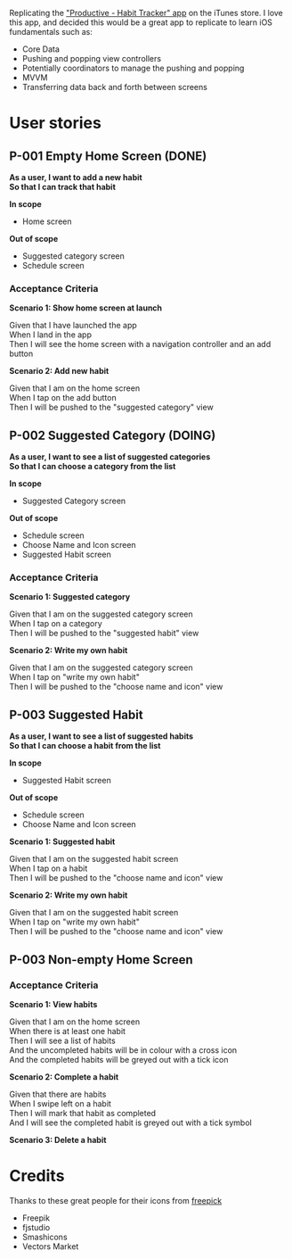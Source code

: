 Replicating the ["Productive - Habit Tracker" app](https://apps.apple.com/us/app/productive-habit-tracker/id983826477) on the iTunes store. I love this app, and decided this would be a great app to replicate to learn iOS fundamentals such as:

* Core Data 
* Pushing and popping view controllers
* Potentially coordinators to manage the pushing and popping
* MVVM
* Transferring data back and forth between screens


# User stories
## P-001 Empty Home Screen (DONE)
**As a user, I want to add a new habit**  
**So that I can track that habit**


**In scope**

* Home screen

**Out of scope**

* Suggested category screen
* Schedule screen

### Acceptance Criteria

**Scenario 1: Show home screen at launch**

Given that I have launched the app  
When I land in the app  
Then I will see the home screen with a navigation controller and an add button

**Scenario 2: Add new habit**

Given that I am on the home screen  
When I tap on the add button  
Then I will be pushed to the "suggested category" view

## P-002 Suggested Category (DOING)
**As a user, I want to see a list of suggested categories**  
**So that I can choose a category from the list**

**In scope**

* Suggested Category screen

**Out of scope**

* Schedule screen
* Choose Name and Icon screen
* Suggested Habit screen

### Acceptance Criteria

**Scenario 1: Suggested category**

Given that I am on the suggested category screen  
When I tap on a category  
Then I will be pushed to the "suggested habit" view

**Scenario 2: Write my own habit**

Given that I am on the suggested category screen  
When I tap on "write my own habit"  
Then I will be pushed to the "choose name and icon" view


## P-003 Suggested Habit
**As a user, I want to see a list of suggested habits**  
**So that I can choose a habit from the list**

**In scope**

* Suggested Habit screen

**Out of scope**

* Schedule screen
* Choose Name and Icon screen

**Scenario 1: Suggested habit**

Given that I am on the suggested habit screen  
When I tap on a habit  
Then I will be pushed to the "choose name and icon" view

**Scenario 2: Write my own habit**

Given that I am on the suggested habit screen  
When I tap on "write my own habit"  
Then I will be pushed to the "choose name and icon" view

## P-003 Non-empty Home Screen

### Acceptance Criteria

**Scenario 1: View habits**

Given that I am on the home screen  
When there is at least one habit  
Then I will see a list of habits  
And the uncompleted habits will be in colour with a cross icon  
And the completed habits will be greyed out with a tick icon

**Scenario 2: Complete a habit**

Given that there are habits  
When I swipe left on a habit  
Then I will mark that habit as completed  
And I will see the completed habit is greyed out with a tick symbol

**Scenario 3: Delete a habit**



# Credits
Thanks to these great people for their icons from [freepick](https://www.flaticon.com)

* Freepik
* fjstudio
* Smashicons
* Vectors Market
